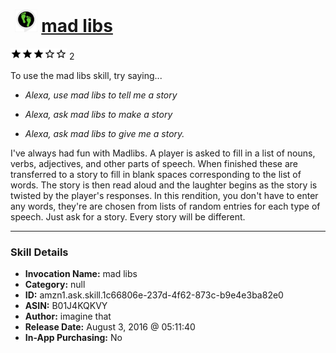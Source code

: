 # &nbsp;<img src="skill_icon" alt="mad libs icon" width="36"> [mad libs](http://alexa.amazon.com/#skills/amzn1.ask.skill.1c66806e-237d-4f62-873c-b9e4e3ba82e0)
![3 stars](../../images/ic_star_black_18dp_1x.png)![3 stars](../../images/ic_star_black_18dp_1x.png)![3 stars](../../images/ic_star_black_18dp_1x.png)![3 stars](../../images/ic_star_border_black_18dp_1x.png)![3 stars](../../images/ic_star_border_black_18dp_1x.png) 2

To use the mad libs skill, try saying...

* *Alexa, use mad libs to tell me a story*

* *Alexa, ask mad libs to make a story*

* *Alexa, ask mad libs to give me a story.*

I've always had fun with Madlibs.  A player is asked to fill in a list of nouns, verbs, adjectives, and other parts of speech.  When finished these are transferred to a story to fill in blank spaces corresponding to the list of words.  The story is then read aloud and the laughter begins as the story is twisted by the player's responses.  In this rendition, you don't have to enter any words, they're are chosen from lists of random entries for each type of speech.  Just ask for a story.  Every story will be different.

***

### Skill Details

* **Invocation Name:** mad libs
* **Category:** null
* **ID:** amzn1.ask.skill.1c66806e-237d-4f62-873c-b9e4e3ba82e0
* **ASIN:** B01J4KQKVY
* **Author:** imagine that
* **Release Date:** August 3, 2016 @ 05:11:40
* **In-App Purchasing:** No
